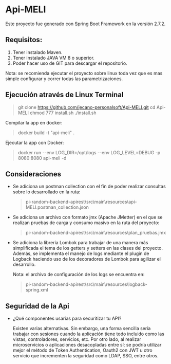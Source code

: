 # Api-MELI

Este proyecto fue generado con Spring Boot Framework en la versión 2.7.2.

## Requisitos:

1. Tener instalado Maven.
2. Tener instalado JAVA VM 8 o superior.
3. Poder hacer uso de GIT para descargar el repositorio.

Nota: se recomienda ejecutar el proyecto sobre linux toda vez que es mas simple configurar y correr todas las parametrizaciones.

## Ejecución através de Linux Terminal

> git clone https://github.com/jecano-personalsoft/Api-MELI.git
> cd Api-MELI
> chmod 777 install.sh
> ./install.sh


Compilar la app en docker:
  > docker build -t "api-meli" .

Ejecutar la app con Docker:
  > docker run --env LOG_DIR=/opt/logs --env LOG_LEVEL=DEBUG -p 8080:8080 api-meli -d

## Consideraciones

- Se adiciona un postman collection con el fin de poder realizar consultas sobre lo desarrollado en la ruta:

  > pi-random-backend-apirest\src\main\resources\api-MELI.postman_collection.json

- Se adiciona un archivo con formato jmx (Apache JMetter) en el que se realizan pruebas de carga y consumo masivo en la ruta del proyecto:

  > pi-random-backend-apirest\src\main\resources\plan_pruebas.jmx
  
- Se adiciona la librería Lombok para trabajar de una manera más simplificada el tema de los getters y setters en las clases del proyecto. Además, se implementa el manejo de logs mediante el plugin de Logback haciendo uso de los decoradores de Lombok para agilizar el desarrollo.

  Nota: el archivo de configuración de los logs se encuentra en:
  
    > pi-random-backend-apirest\src\main\resources\logback-spring.xml

## Seguridad de la Api

- ¿Qué componentes usarías para securitizar tu API?

  Existen varias alternativas. Sin embargo, una forma sencilla sería trabajar con sesiones cuando la aplicación tiene todo incluido como las vistas, controladores, servicios, etc. Por otro lado, al realizar microservicios o aplicaciones desacopladas entre sí; se podría utilizar mejor el método de Token Authentication, Oauth2 con JWT u otro servicio que incrementen la seguridad como LDAP, SSO, entre otros.